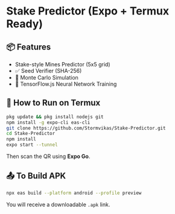 # Stake Predictor (Expo + Termux Ready)

## 📦 Features
- Stake-style Mines Predictor (5x5 grid)
- ✅ Seed Verifier (SHA-256)
- 🔁 Monte Carlo Simulation
- 🧠 TensorFlow.js Neural Network Training

## 📱 How to Run on Termux

```bash
pkg update && pkg install nodejs git
npm install -g expo-cli eas-cli
git clone https://github.com/Stormvikas/Stake-Predictor.git
cd Stake-Predictor
npm install
expo start --tunnel
```

Then scan the QR using **Expo Go**.

## 📤 To Build APK

```bash
npx eas build --platform android --profile preview
```

You will receive a downloadable `.apk` link.
